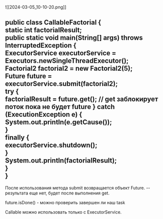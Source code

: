 ![[2024-03-05_10-10-20.png]]

public class CallableFactorial {  
    static int factorialResult;  
    public static void main(String[] args) throws InterruptedException {  
        ExecutorService executorService = Executors.newSingleThreadExecutor();  
        Factorial2 factorial2 = new Factorial2(5);  
        Future<Integer> future = executorService.submit(factorial2);  
        try {  
            factorialResult = future.get(); // get заблокирует поток пока не                                              будет future
        } catch (ExecutionException e) {  
            System.out.println(e.getCause());  
        }  
        finally {  
            executorService.shutdown();  
        }  
        System.out.println(factorialResult);  
    }  
}
---------------------------------------------------------
После использования метода submit возвращается объект Future. -- результата еще нет, будет после выполнения get.

future.isDone() - можно проверить завершен ли наш task

Callable можно использовать только с ExecutorService.